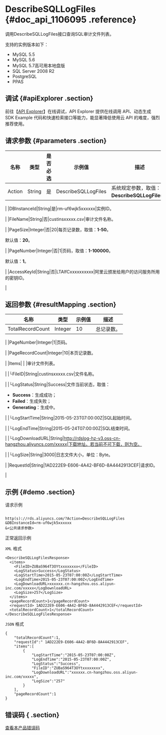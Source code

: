 # DescribeSQLLogFiles {#doc_api_1106095 .reference}

调用DescribeSQLLogFiles接口查询SQL审计文件列表。

支持的实例版本如下：

-   MySQL 5.5
-   MySQL 5.6
-   MySQL 5.7高可用本地盘版
-   SQL Server 2008 R2
-   PostgreSQL
-   PPAS

## 调试 {#apiExplorer .section}

前往【[API Explorer](https://api.aliyun.com/#product=Rds&api=DescribeSQLLogFiles)】在线调试，API Explorer 提供在线调用 API、动态生成 SDK Example 代码和快速检索接口等能力，能显著降低使用云 API 的难度，强烈推荐使用。

## 请求参数 {#parameters .section}

|名称|类型|是否必选|示例值|描述|
|--|--|----|---|--|
|Action|String|是|DescribeSQLLogFiles|系统规定参数，取值：**DescribeSQLLogFiles**。

 |
|DBInstanceId|String|是|rm-uf6wjk5xxxxxx|实例ID。

 |
|FileName|String|否|custinsxxxxx.csv|审计文件名称。

 |
|PageSize|Integer|否|20|每页记录数，取值：**1-50**。

 默认值：**20**。

 |
|PageNumber|Integer|否|1|页码，取值：**1-100000**。

 默认值：**1**。

 |
|AccessKeyId|String|否|LTAIfCxxxxxxxxxx|阿里云颁发给用户的访问服务所用的密钥ID。

 |

## 返回参数 {#resultMapping .section}

|名称|类型|示例值|描述|
|--|--|---|--|
|TotalRecordCount|Integer|10|总记录数。

 |
|PageNumber|Integer|1|页码。

 |
|PageRecordCount|Integer|10|本页记录数。

 |
|Items| | |审计文件列表。

 |
|└FileID|String|custinsxxxxx.csv|文件名称。

 |
|└LogStatus|String|Success|文件当前状态，取值：

 -   **Success**：生成成功；
-   **Failed**：生成失败；
-   **Generating**：生成中。

 |
|└LogStartTime|String|2015-05-23T07:00:00Z|SQL起始时间。

 |
|└LogEndTime|String|2015-05-24T07:00:00Z|SQL结束时间。

 |
|└LogDownloadURL|String|http://rdslog-hz-v3.oss-cn-hangzhou.aliyuncs.com/xxxxx|下载地址。若当前不可下载，则为空。

 |
|└LogSize|String|3000|日志文件大小，单位：Byte。

 |
|RequestId|String|1AD222E9-E606-4A42-BF6D-8A4442913CEF|请求ID。

 |

## 示例 {#demo .section}

请求示例

``` {#request_demo}

http(s)://rds.aliyuncs.com/?Action=DescribeSQLLogFiles
&DBInstanceId=rm-uf6wjk5xxxxxx
&<公共请求参数>

```

正常返回示例

`XML` 格式

``` {#xml_return_success_demo}
<DescribeSQLLogFilesResponse>
  <items>
    <FileID>ZUBaS964T3OYtxxxxxxxx</FileID>
    <LogStatus>Success</LogStatus>
    <LogStartTime>2015-05-23T07:00:00Z</LogStartTime>
    <LogEndTime>2015-05-23T07:00:00Z</LogEndTime>
    <LogDownloadURL>xxxxxx.cn-hangzhou.oss.aliyun-inc.com/xxxxx</LogDownloadURL>
    <LogSize>257</LogSize>
  </items>
  <pageRecordCount>1</pageRecordCount>
  <requestId> 1AD222E9-E606-4A42-BF6D-8A4442913CEF</requestId>
  <totalRecordCount>1</totalRecordCount>
</DescribeSQLLogFilesResponse>

```

`JSON` 格式

``` {#json_return_success_demo}
{
	"totalRecordCount":1,
	"requestId":" 1AD222E9-E606-4A42-BF6D-8A4442913CEF",
	"items":[
		{
			"LogStartTime":"2015-05-23T07:00:00Z",
			"LogEndTime":"2015-05-23T07:00:00Z",
			"LogStatus":"Success",
			"FileID":"ZUBaS964T3OYtxxxxxxxx",
			"LogDownloadURL":"xxxxxx.cn-hangzhou.oss.aliyun-inc.com/xxxxx",
			"LogSize":"257"
		}
	],
	"pageRecordCount":1
}
```

## 错误码 { .section}

[查看本产品错误码](https://error-center.aliyun.com/status/product/Rds)

